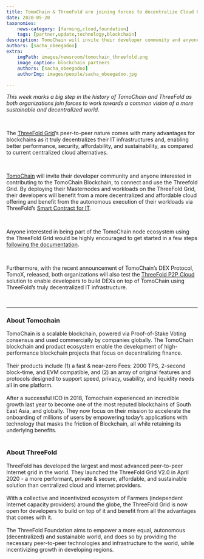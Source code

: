 ```yaml
---
title: TomoChain & ThreeFold are joining forces to decentralize Cloud Computing
date: 2020-05-20
taxonomies:
    news-category: [farming,cloud,foundation]
    tags: [partner,update,technology,blockchain]
description: TomoChain will invite their developer community and anyone interested in contributing to the TomoChain Blockchain, to connect and use the Threefold Grid.
authors: [sacha_obeegadoo]
extra:
    imgPath: images/newsroom/tomochain_threefold.png
    image_caption: blockchain partners
    authors: [sacha_obeegadoo]
    authorImg: images/people/sacha_obeegadoo.jpg
    
---
```


_This week marks a big step in the history of TomoChain and ThreeFold as both organizations join forces to work towards a common vision of a more sustainable and decentralized world._

<br/>

The [ThreeFold Grid](https://library.threefold.me/info/tfgrid/#/grid_why)’s peer-to-peer nature comes with many advantages for blockchains as it truly decentralizes their IT infrastructures and, enabling better performance, security, affordability, and sustainability, as compared to current centralized cloud alternatives.

<br/>

[TomoChain](https://tomochain.com) will invite their developer community and anyone interested in contributing to the TomoChain Blockchain, to connect and use the Threefold Grid. By deploying their Masternodes and workloads on the ThreeFold Grid, their developers will benefit from a more decentralized and affordable cloud offering and benefit from the autonomous execution of their workloads via ThreeFold’s [Smart Contract for IT](https://library.threefold.me/info/sdk/#/smart_contract).

<br/>

Anyone interested in being part of the TomoChain node ecosystem using the ThreeFold Grid would be highly encouraged to get started in a few steps [following the documentation](https://forum.threefold.io/t/setting-up-a-tomochain-node-in-5-steps/389).

<br/>

Furthermore, with the recent announcement of TomoChain’s DEX Protocol, TomoX, released, both organizations will also test the [ThreeFold P2P Cloud](https://library.threefold.me/info/sdk/#/intro) solution to enable developers to build DEXs on top of TomoChain using ThreeFold’s truly decentralized IT infrastructure.

<br/>

---

### About Tomochain
TomoChain is a scalable blockchain, powered via Proof-of-Stake Voting consensus and used commercially by companies globally. The TomoChain blockchain and product ecosystem enable the development of high-performance blockchain projects that focus on decentralizing finance. 
<br/>
<br/>
Their products include (1) a fast & near-zero Fees: 2000 TPS, 2-second block-time, and EVM  compatible, and (2) an array of original features and protocols designed to support speed, privacy, usability, and liquidity needs all in one platform. 
<br/>
<br/>
After a successful ICO in 2018, Tomochain experienced an incredible growth last year to become one of the most reputed blockchains of South East Asia, and globally. They now focus on their mission to accelerate the onboarding of millions of users by empowering today’s applications with technology that masks the friction of Blockchain, all while retaining its underlying benefits.
<br/>
<br/>
### About ThreeFold
ThreeFold has developed the largest and most advanced peer-to-peer Internet grid in the world.  They launched the ThreeFold Grid V2.0 in  April 2020 - a  more performant, private & secure, affordable, and sustainable solution than centralized cloud and internet providers. 
<br/>
<br/>
With a collective and incentivized ecosystem of Farmers (independent Internet capacity providers) around the globe, the ThreeFold Grid is now open for developers to build on top of it and benefit from all the advantages that comes with it.
<br/>
<br/>
The ThreeFold Foundation aims to empower a more equal, autonomous (decentralized) and sustainable world, and does so  by providing the necessary peer-to-peer technologies and infrastructure to the world, while incentivizing growth in developing regions.
